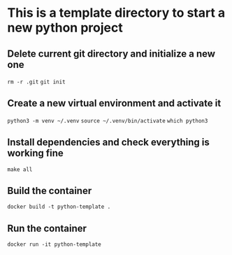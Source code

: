 # This is a template directory to start a new python project

## Delete current git directory and initialize a new one
`rm -r .git`
`git init`

## Create a new virtual environment and activate it
`python3 -m venv ~/.venv`
`source ~/.venv/bin/activate`
`which python3`

## Install dependencies and check everything is working fine
`make all`

## Build the container
`docker build -t python-template .`

## Run the container
`docker run -it python-template`
